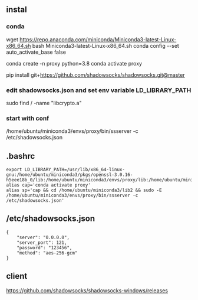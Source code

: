## instal

### conda
wget https://repo.anaconda.com/miniconda/Miniconda3-latest-Linux-x86_64.sh
bash Miniconda3-latest-Linux-x86_64.sh
conda config --set auto_activate_base false

conda create -n proxy python=3.8
conda activate proxy

pip install git+https://github.com/shadowsocks/shadowsocks.git@master

### edit shadowsocks.json and set env variable LD_LIBRARY_PATH 
sudo find / -name "libcrypto.a"

### start with conf
/home/ubuntu/miniconda3/envs/proxy/bin/ssserver -c /etc/shadowsocks.json


## .bashrc
```
export LD_LIBRARY_PATH=/usr/lib/x86_64-linux-gnu:/home/ubuntu/miniconda3/pkgs/openssl-3.0.16-h5eee18b_0/lib:/home/ubuntu/miniconda3/envs/proxy/lib:/home/ubuntu/miniconda3/lib2:$LD_LIBRARY_PATH
alias cap='conda activate proxy'
alias sp='cap && cd /home/ubuntu/miniconda3/lib2 && sudo -E /home/ubuntu/miniconda3/envs/proxy/bin/ssserver -c /etc/shadowsocks.json'
```


## /etc/shadowsocks.json
```
{
    "server": "0.0.0.0",
    "server_port": 121,
    "password": "123456",
    "method": "aes-256-gcm"
}
```


## client
https://github.com/shadowsocks/shadowsocks-windows/releases